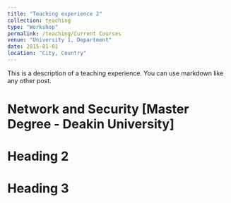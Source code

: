 ```yaml
---
title: "Teaching experience 2"
collection: teaching
type: "Workshop"
permalink: /teaching/Current Courses
venue: "University 1, Department"
date: 2015-01-01
location: "City, Country"
---
```


This is a description of a teaching experience. You can use markdown like any other post.

 Network and Security [Master Degree - Deakin University]
======

Heading 2
======

Heading 3
======
